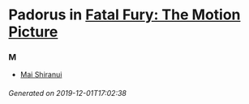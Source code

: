 # Padorus in [Fatal Fury: The Motion Picture](https://myanimelist.net/anime/504/Fatal_Fury__The_Motion_Picture)

### M
* [Mai Shiranui](https://github.com/shadow578/Project-Padoru/blob/master/table-of-contents/characters/MaiShiranui.md)

###### Generated on 2019-12-01T17:02:38
